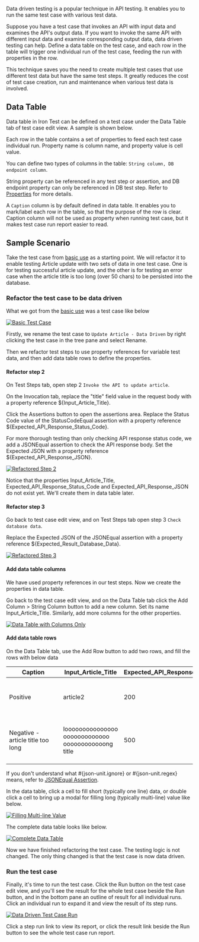 Data driven testing is a popular technique in API testing. It enables you to run the same test case with various test data.

Suppose you have a test case that invokes an API with input data and examines the API's output data. If you want to invoke the same API with different input data and examine corresponding output data, data driven testing can help. Define a data table on the test case, and each row in the table will trigger one individual run of the test case, feeding the run with properties in the row.

This technique saves you the need to create multiple test cases that use different test data but have the same test steps. It greatly reduces the cost of test case creation, run and maintenance when various test data is involved.

## Data Table
Data table in Iron Test can be defined on a test case under the Data Table tab of test case edit view. A sample is shown below.

Each row in the table contains a set of properties to feed each test case individual run. Property name is column name, and property value is cell value.
    
You can define two types of columns in the table: `String column, DB endpoint column`.

String property can be referenced in any test step or assertion, and DB endpoint property can only be referenced in DB test step. Refer to [Properties](https://github.com/zheng-wang/irontest/wiki/Properties) for more details.

A `Caption` column is by default defined in data table. It enables you to mark/label each row in the table, so that the purpose of the row is clear. Caption column will not be used as property when running test case, but it makes test case run report easier to read.

## Sample Scenario
Take the test case from [basic use](https://github.com/zheng-wang/irontest#integrated-json-http-api-testing) as a starting point. We will refactor it to enable testing Article update with two sets of data in one test case. One is for testing successful article update, and the other is for testing an error case when the article title is too long (over 50 chars) to be persisted into the database.

### Refactor the test case to be data driven
What we got from the [basic use](https://github.com/zheng-wang/irontest#integrated-json-http-api-testing) was a test case like below

[![Basic Test Case](https://github.com/zheng-wang/irontest/blob/master/screenshots/basic-use/test-case-outline.png)](https://github.com/zheng-wang/irontest/blob/master/screenshots/basic-use/test-case-outline.png)

Firstly, we rename the test case to `Update Article - Data Driven` by right clicking the test case in the tree pane and select Rename.

Then we refactor test steps to use property references for variable test data, and then add data table rows to define the properties.

#### Refactor step 2
On Test Steps tab, open step 2 `Invoke the API to update article`. 

On the Invocation tab, replace the "title" field value in the request body with a property reference ${Input_Article_Title}.

Click the Assertions button to open the assertions area. Replace the Status Code value of the StatusCodeEqual assertion with a property reference ${Expected_API_Response_Status_Code}.

For more thorough testing than only checking API response status code, we add a JSONEqual assertion to check the API response body. Set the Expected JSON with a property reference ${Expected_API_Response_JSON}.

[![Refactored Step 2](https://github.com/zheng-wang/irontest/blob/master/screenshots/data-driven-testing/refactored-step-2.png)](https://github.com/zheng-wang/irontest/blob/master/screenshots/data-driven-testing/refactored-step-2.png)

Notice that the properties Input_Article_Title, Expected_API_Response_Status_Code and Expected_API_Response_JSON do not exist yet. We'll create them in data table later.

#### Refactor step 3
Go back to test case edit view, and on Test Steps tab open step 3 `Check database data`.

Replace the Expected JSON of the JSONEqual assertion with a property reference ${Expected_Result_Database_Data}.

[![Refactored Step 3](https://github.com/zheng-wang/irontest/blob/master/screenshots/data-driven-testing/refactored-step-3.png)](https://github.com/zheng-wang/irontest/blob/master/screenshots/data-driven-testing/refactored-step-3.png)

#### Add data table columns
We have used property references in our test steps. Now we create the properties in data table.

Go back to the test case edit view, and on the Data Table tab click the Add Column > String Column button to add a new column. Set its name Input_Article_Title. Similarly, add more columns for the other properties.

[![Data Table with Columns Only](https://github.com/zheng-wang/irontest/blob/master/screenshots/data-driven-testing/data-table-with-columns-only.png)](https://github.com/zheng-wang/irontest/blob/master/screenshots/data-driven-testing/data-table-with-columns-only.png)

#### Add data table rows
On the Data Table tab, use the Add Row button to add two rows, and fill the rows with below data

| &nbsp;&nbsp;&nbsp;&nbsp;&nbsp;&nbsp;&nbsp;&nbsp;Caption&nbsp;&nbsp;&nbsp;&nbsp;&nbsp;&nbsp;&nbsp;&nbsp; | Input_Article_Title | Expected_API_Response_Status_Code | &nbsp;&nbsp;&nbsp;&nbsp;&nbsp;&nbsp;Expected_API_Response_JSON&nbsp;&nbsp;&nbsp;&nbsp;&nbsp;&nbsp; | Expected_Result_Database_Data |
| --- | --- | --- | --- | --- |
| Positive | article2 | 200 | {<br>&nbsp;&nbsp;"id": 2,<br>&nbsp;&nbsp;"title": "article2",<br>&nbsp;&nbsp;"content": "Once upon a time ..."<br>} | [{"id":1,"title":"article1","content":"content1"},{"id":2,"title":"article2","content":"Once upon a time ..."}] |
| Negative - article title too long | looooooooooooooo ooooooooooooo oooooooooooong title | 500 | {<br>&nbsp;&nbsp;"code": 500,<br>&nbsp;&nbsp;"message": "#{json-unit.ignore}",<br>&nbsp;&nbsp;"details": "#{json-unit.regex}.\*Value too long for column \\"TITLE[\\\\s\\\\S]\*"<br>} | [{"id":1,"title":"article1","content":"content1"},{"id":2,"title":"article2","content":"content2"}] |

If you don't understand what #{json-unit.ignore} or #{json-unit.regex} means, refer to [JSONEqual Assertion](https://github.com/zheng-wang/irontest/wiki/Assertions#jsonequal-assertion).

In the data table, click a cell to fill short (typically one line) data, or double click a cell to bring up a modal for filling long (typically multi-line) value like below.

[![Filling Multi-line Value](https://github.com/zheng-wang/irontest/blob/master/screenshots/data-driven-testing/filling-multi-line-value.png)](https://github.com/zheng-wang/irontest/blob/master/screenshots/data-driven-testing/filling-multi-line-value.png)

The complete data table looks like below.

[![Complete Data Table](https://github.com/zheng-wang/irontest/blob/master/screenshots/data-driven-testing/complete-data-table.png)](https://github.com/zheng-wang/irontest/blob/master/screenshots/data-driven-testing/complete-data-table.png)

Now we have finished refactoring the test case. The testing logic is not changed. The only thing changed is that the test case is now data driven.

### Run the test case
Finally, it's time to run the test case. Click the Run button on the test case edit view, and you'll see the result for the whole test case beside the Run button, and in the bottom pane an outline of result for all individual runs. Click an individual run to expand it and view the result of its step runs.

[![Data Driven Test Case Run](https://github.com/zheng-wang/irontest/blob/master/screenshots/data-driven-testing/data-driven-test-case-run.png)](https://github.com/zheng-wang/irontest/blob/master/screenshots/data-driven-testing/data-driven-test-case-run.png)

Click a step run link to view its report, or click the result link beside the Run button to see the whole test case run report.